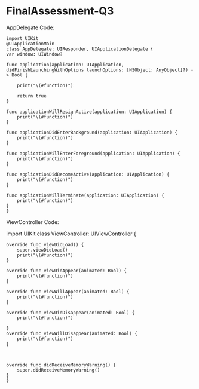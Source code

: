 # FinalAssessment-Q3

AppDelegate Code:


    import UIKit
    @UIApplicationMain
    class AppDelegate: UIResponder, UIApplicationDelegate {
    var window: UIWindow?

    func application(application: UIApplication, didFinishLaunchingWithOptions launchOptions: [NSObject: AnyObject]?) -> Bool {
        
        print("\(#function)")
        
        return true
    }

    func applicationWillResignActive(application: UIApplication) {
        print("\(#function)")
    }

    func applicationDidEnterBackground(application: UIApplication) {
        print("\(#function)")
    }

    func applicationWillEnterForeground(application: UIApplication) {
        print("\(#function)")
    }

    func applicationDidBecomeActive(application: UIApplication) {
        print("\(#function)")
    }

    func applicationWillTerminate(application: UIApplication) {
        print("\(#function)")
    }
    }

ViewController Code:

   import UIKit
   class ViewController: UIViewController {
   
    override func viewDidLoad() {
        super.viewDidLoad()
        print("\(#function)")
    }
    
    override func viewDidAppear(animated: Bool) {
        print("\(#function)")
    }
    
    override func viewWillAppear(animated: Bool) {
        print("\(#function)")
    }
    
    override func viewDidDisappear(animated: Bool) {
        print("\(#function)")
        
    }
    override func viewWillDisappear(animated: Bool) {
        print("\(#function)")
    }
    
    

    override func didReceiveMemoryWarning() {
        super.didReceiveMemoryWarning()
    }
    }



